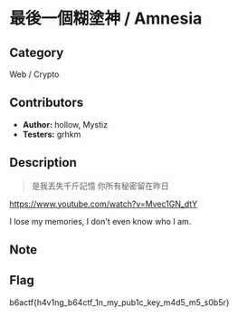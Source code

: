 # 最後一個糊塗神 / Amnesia

## Category

Web / Crypto

## Contributors

-   **Author:** hollow, Mystiz
-   **Testers:** grhkm

## Description

> 是我丟失千斤記憶 
> 你所有秘密留在昨日

https://www.youtube.com/watch?v=Mvec1GN_dtY

I lose my memories, I don't even know who I am.

## Note


## Flag

b6actf{h4v1ng_b64ctf_1n_my_pub1c_key_m4d5_m5_s0b5r}
